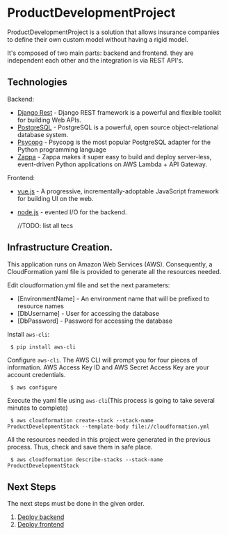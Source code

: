 ProductDevelopmentProject
==============================
ProductDevelopmentProject is a solution that allows insurance companies to define their own custom model without having a rigid model. 

It's composed of two main parts: backend and frontend.  they are independent each other and the integration is via REST API's. 


Technologies 
----------
Backend:
* [Django Rest] - Django REST framework is a powerful and flexible toolkit for building Web APIs.
* [PostgreSQL] - PostgreSQL is a powerful, open source object-relational database system.
* [Psycopg] - Psycopg is the most popular PostgreSQL adapter for the Python programming language
* [Zappa] - Zappa makes it super easy to build and deploy server-less, event-driven Python applications on AWS Lambda + API Gateway.

Frontend:
*  [vue.js] - A progressive, incrementally-adoptable JavaScript framework for building UI on the web.
*  [node.js] - evented I/O for the backend.


   [Django Rest]: <https://www.django-rest-framework.org/>
   [PostgreSQL]: <https://www.postgresql.org/>
   [Psycopg]: <http://initd.org/psycopg/>
   [Zappa]: <https://github.com/Miserlou/Zappa/>
   [node.js]: <http://nodejs.org>
   [Vue.js]: <https://vuejs.org/>
//TODO: list all tecs

Infrastructure Creation.
----------
This application runs on Amazon Web Services (AWS). Consequently, a CloudFormation yaml file is provided to generate all the resources needed.

Edit cloudformation.yml file and set the next parameters:
* [EnvironmentName] -  An environment name that will be prefixed to resource names
* [DbUsername] - User for accessing the database
* [DbPassword] - Password for accessing the database 

Install `aws-cli`:
```
 $ pip install aws-cli
```
Configure `aws-cli`. The AWS CLI will prompt you for four pieces of information. AWS Access Key ID and AWS Secret Access Key are your account credentials.
```
 $ aws configure
```
Execute the yaml file using `aws-cli`(This process is going to take several minutes to complete)
```
 $ aws cloudformation create-stack --stack-name ProductDevelopmentStack --template-body file://cloudformation.yml
```

All the resources needed in this project were generated in the previous process. Thus, check and save them in safe place.
```
 $ aws cloudformation describe-stacks --stack-name ProductDevelopmentStack
```

Next Steps
----------
The next steps must be done in the given order.
1. [Deploy backend](https://github.com/eugeniosu/ProductDevelopmentProject/tree/master/backend#)
2. [Deploy frontend](https://github.com/eugeniosu/ProductDevelopmentProject/tree/master/frontend)
